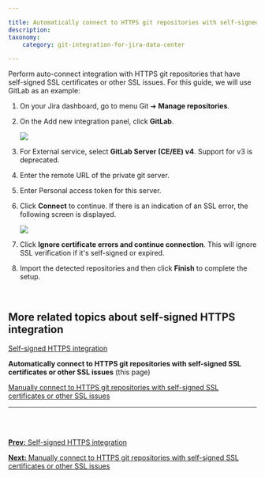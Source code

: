 ```yaml
---

title: Automatically connect to HTTPS git repositories with self-signed SSL certificates or other SSL issues
description:
taxonomy:
    category: git-integration-for-jira-data-center

---
```


Perform auto-connect integration with HTTPS git repositories that have self-signed SSL certificates or other SSL issues. For this guide, we will use GitLab as an example:

1.  On your Jira dashboard, go to menu Git ➜ **Manage repositories**.

2.  On the Add new integration panel, click **GitLab**.

    ![](/wp-content/uploads/gij-gitserver-auto-connect-panel-gitlab-sel-c.png)

3.  For External service, select **GitLab Server (CE/EE) v4**. Support for v3 is deprecated.

4.  Enter the remote URL of the private git server.

5.  Enter Personal access token for this server.

6.  Click **Connect** to continue. If there is an indication of an SSL error, the following screen is displayed.

    ![](/wp-content/uploads/gij-gitserver-gitlab-server-bad-ssl-example-c.png)

7.  Click **Ignore certificate errors and continue connection**. This will ignore SSL verification if it's self-signed or expired.

8.  Import the detected repositories and then click **Finish** to complete the setup.

<br>

## More related topics about self-signed HTTPS integration

[Self-signed HTTPS integration](/git-integration-for-jira-data-center/self-signed-https-integration-gij-self-managed)

**Automatically connect to HTTPS git repositories with self-signed SSL certificates or other SSL issues** (this page)

[Manually connect to HTTPS git repositories with self-signed SSL certificates or other SSL issues](/git-integration-for-jira-data-center/manually-connect-to-HTTPS-git-repositories-with-self-signed-SSL-certificates-or-other-SSL-issues-gij-self-managed)

* * *

<br>
<br>

[**Prev:** Self-signed HTTPS integration](/git-integration-for-jira-data-center/self-signed-https-integration-gij-self-managed)

[**Next:** Manually connect to HTTPS git repositories with self-signed SSL certificates or other SSL issues](/git-integration-for-jira-data-center/manually-connect-to-HTTPS-git-repositories-with-self-signed-SSL-certificates-or-other-SSL-issues-gij-self-managed)

